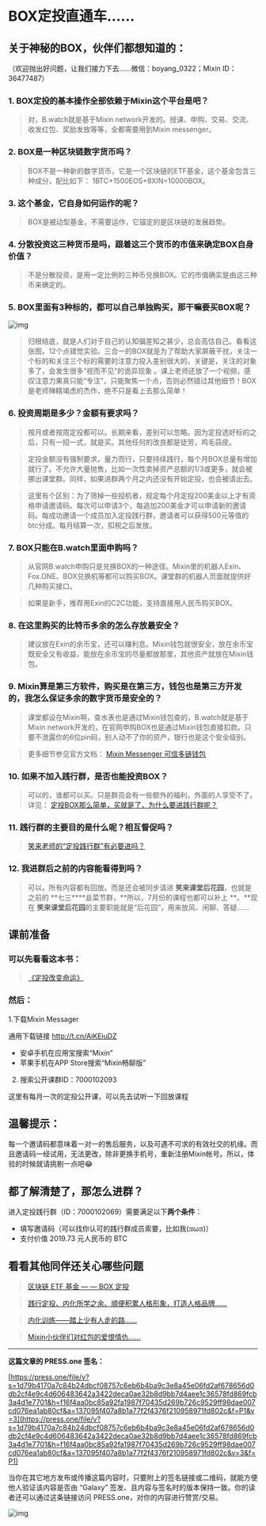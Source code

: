# BOX定投直通车……

## 关于神秘的BOX，伙伴们都想知道的：

（欢迎抛出好问题，让我们接力下去……微信：boyang_0322；Mixin ID：36477487）



### **1. BOX定投的基本操作全部依赖于Mixin这个平台是吧？**



> 对，B.watch就是基于Mixin network开发的。授课、申购、交易、交流、收发红包、奖励发放等等，全都需要用到Mixin messenger。



### **2. BOX是一种区块链数字货币吗？**



> BOX不是一种新的数字货币，它是一个区块链的ETF基金，这个基金包含三种成分，配比如下： 1BTC+1500EOS+8XIN=10000BOX。



### **3. 这个基金，它自身如何运作的呢？**



> BOX是被动型基金，不需要运作，它锚定的是区块链的发展趋势。



### **4. 分散投资这三种货币是吗，跟着这三个货币的市值来确定BOX自身价值？**



> 不是分散投资，是用一定比例的三种币兑换BOX。它的市值确实是由这三种币来确定的。



### **5. BOX里面有3种标的，都可以自己单独购买，那干嘛要买BOX呢？**



![img](https://wx1.sinaimg.cn/large/b5250d7dgy1g7qqfygycoj20hs0ckq8x.jpg)



> 归根结底，就是人们对于自己的认知偏差知之甚少，总会高估自己。看看这张图，12个点错觉实验。三合一的BOX就是为了帮助大家屏蔽干扰，关注一个标的和关注三个标的需要的注意力投入差别很大的，关键是，关注的对象多了，会发生很多“视而不见”的诡异现象 。课上老师还放了一个视频，感叹注意力果真只能“专注”，只能聚焦一个点，否则必然错过其他细节！BOX是老师殚精竭虑的杰作，绝不只是看上去那么简单！



### **6. 投资周期是多少？金额有要求吗？**



> 按月或者按周定投都可以。长期来看，差别可以忽略。因为定投选好标的之后，只有一招一式，就是买。其他任何的改良都是徒劳，鸡毛蒜皮。

> 定投金额没有强制要求，量力而行，只要持续践行，每个月BOX总量有增加就行了。不允许大量抛售，比如一次性卖掉资产总额的1/3或更多，就会被挪出课堂群。同样，如果进群两个月之内还没有开始定投，也会被请出去。

> 这里有个区别：为了筛掉一些投机者，规定每个月定投200美金以上才有资格申请邀请码。每次可以申请3个，每追加200美金才可以申请新的邀请码。每成功邀请一个成员加入定投践行群，邀请者可以获得500元等值的btc分成。每月结算一次，扣税之后发放。



### **7. BOX只能在B.watch里面申购吗？**



> 从官网B.watch申购只是兑换BOX的一种途径。Mixin里的机器人Exin、Fox.ONE、BOX兑换机等都可以购买BOX。课堂群的机器人页面就提供好几种购买接口。

> 如果是新手，推荐用Exin的C2C功能，支持直接用人民币购买BOX。



### **8. 在这里购买的比特币多余的怎么存放最安全？**



> 建议放在Exin的余币宝，还可以赚利息。Mixin钱包就很安全，放在余币宝既安全又有收益，能放在余币宝的尽量都放那里，其他资产就放在Mixin钱包。



### **9. Mixin算是第三方软件，购买是在第三方，钱包也是第三方开发的，我怎么保证多余的数字货币是安全的？**



> 课堂都设在Mixin啊，查水表也是通过Mixin钱包查的，B.watch就是基于Mixin network开发的，在官网申购BOX也是通过Mixin钱包直接扣款。只要不泄露你的6位pin码，别人动不了你的资产，银行也是这个安全级别。

> 更多细节参见官方文档： [Mixin Messenger 可信多链钱包](https://www.jianshu.com/p/50a95eb2ba79)



### **10. 如果不加入践行群，是否也能投资BOX？**



> 可以的，谁都可以买。只是群员会有一些额外的福利，外面的人享受不了。详见： [定投BOX那么简单，买就是了，为什么要进践行群呢？](https://www.weibo.com/ttarticle/p/show?id=2309404411443947634892#_0)



### **11. 践行群的主要目的是什么呢？相互督促吗？**



> [笑来老师的“定投践行群”有必要进吗？](https://www.weibo.com/ttarticle/p/show?id=2309404406621877960730)



### **12. 我进群后之前的内容能看得到吗？**



> 可以，所有内容都有回放。而是还会被同步请进 **笑来课堂后花园**，也就是之前的 **七三****韭菜节群，**所以，7月份的课程也都可以补上 **。**现在 **笑来课堂后花园**的主要职能就是“后花园”，用来放风、闲聊、答疑……



## 课前准备



### **可以先看看这本书：**



> [《定投改变命运》](https://onregularinvesting.com/#/cn/)



### **然后：**



1.下载Mixin Messager



通用下载链接 http://t.cn/AiKEiuDZ

-  安卓手机在应用宝搜索“Mixin”
-  苹果手机在APP Store搜索“Mixin畅聊版”



2. 搜索公开课群ID：7000102093



这里有每月一次的定投公开课，可以先去试听一下回放课程



## 温馨提示：



每一个邀请码都意味着一对一的售后服务，以及可遇不可求的有效社交的机缘。而且邀请码一经试用，无法更改，除非更换手机号，重新注册Mixin帐号。所以，体验的时候就请挑剔一点吧😂



## 都了解清楚了，那怎么进群？



进入定投践行群（ID：7000102069）需要满足以下**两个条件**：



- 填写邀请码（可以找你认可的践行群成员索要，比如我(ಡωಡ)）
- 支付价值 2019.73 元人民币的 BTC



## 看看其他同伴还关心哪些问题



> [区块链 ETF 基金 — — BOX 定投](https://www.jianshu.com/p/94cd5cb69914)

> [践行定投、内化所学之余、顺便积累人格形象，打造人格品牌……](https://www.weibo.com/ttarticle/p/show?id=2309404414231880532083#_0)

> [内化训练——踏上少有人走的路……](https://www.weibo.com/ttarticle/p/show?id=2309404415020648759600#_0)

> [Mixin小伙伴们对红包的爱恨情仇……](https://media.weibo.cn/article?id=2309404422298240155752)



------

**这篇文章的 PRESS.one 签名：**



[https://press.one/file/v?s=1d79b4170a7c84b24dbcf08757c6eb6b4ba9c3e8a45e06fd2af678656d0db2cf4e9c4d606483642a3422deca0ae32b8d9bb7d4aee1c36578fd869fcb3a4d1e7701&h=f16f4aa0bc85a92fa1987f70435d269b726c9529ff98dae007cd076ea1ab80cf&a=137095f407a8b1a77f2f4376f210958971fd802c&f=P1&v=3](https://press.one/file/v?s=1d79b4170a7c84b24dbcf08757c6eb6b4ba9c3e8a45e06fd2af678656d0db2cf4e9c4d606483642a3422deca0ae32b8d9bb7d4aee1c36578fd869fcb3a4d1e7701&h=f16f4aa0bc85a92fa1987f70435d269b726c9529ff98dae007cd076ea1ab80cf&a=137095f407a8b1a77f2f4376f210958971fd802c&v=3&f=P1)



当你在其它地方发布或传播这篇内容时，只要附上的签名链接或二维码，就能方便他人验证该内容是否由 “Galaxy” 签发、且内容与签名时的版本保持一致。你的读者还可以通过这条链接访问 PRESS.one，对你的内容进行赞赏/交易。

![img](https://wx3.sinaimg.cn/large/b5250d7dly1g6az0y7axgj20hc0fagn9.jpg)
